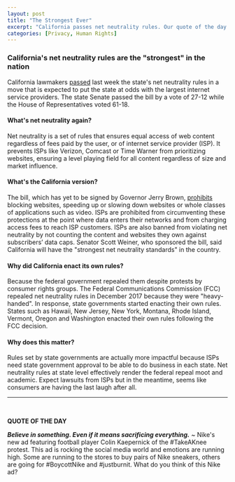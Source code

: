 ```yaml
---
layout: post
title: "The Strongest Ever"
excerpt: "California passes net neutrality rules. Our quote of the day is on Nike's new ad."
categories: [Privacy, Human Rights]
---
```


### California's net neutrality rules are the "strongest" in the nation

California lawmakers <a href="https://www.npr.org/2018/09/01/643909884/california-lawmakers-pass-net-neutrality-bill" target="_blank">passed</a> last week the state's net neutrality rules in a move that is expected to put the state at odds with the largest internet service providers. The state Senate passed the bill by a vote of 27-12 while the House of Representatives voted 61-18.

#### What's net neutrality again?

Net neutrality is a set of rules that ensures equal access of web content regardless of fees paid by the user, or of internet service provider (ISP). It prevents ISPs like Verizon, Comcast or Time Warner from prioritizing websites, ensuring a level playing field for all content regardless of size and market influence.

#### What's the California version?

The bill, which has yet to be signed by Governor Jerry Brown, <a href="http://sd11.senate.ca.gov/news/20180831-senator-wiener%E2%80%99s-bill-enact-strongest-net-neutrality-protections-nation-passes" target="_blank">prohibits</a> blocking websites, speeding up or slowing down websites or whole classes of applications such as video. ISPs are prohibited from circumventing these protections at the point where data enters their networks and from charging access fees to reach ISP customers. ISPs are also banned from violating net neutrality by not counting the content and websites they own against subscribers’ data caps. Senator Scott Weiner, who sponsored the bill, said California will have the "strongest net neutrality standards" in the country.

#### Why did California enact its own rules?

Because the federal government repealed them despite protests by consumer rights groups. The Federal Communications Commission (FCC) repealed net neutrality rules in December 2017 because they were "heavy-handed". In response, state governments started enacting their own rules. States such as Hawaii, New Jersey, New York, Montana, Rhode Island, Vermont, Oregon and Washington enacted their own rules following the FCC decision.

#### Why does this matter?

Rules set by state governments are actually more impactful because ISPs need state government approval to be able to do business in each state. Net neutrality rules at state level effectively render the federal repeal moot and academic. Expect lawsuits from ISPs but in the meantime, seems like consumers are having the last laugh after all.  

* * *
<br />

**QUOTE OF THE DAY**

<b><i>Believe in something. Even if it means sacrificing everything.</i></b> ~ Nike's new ad featuring football player Colin Kaepernick of the #TakeAKnee protest. This ad is rocking the social media world and emotions are running high. Some are running to the stores to buy pairs of Nike sneakers, others are going for #BoycottNike and #justburnit. What do you think of this Nike ad?
